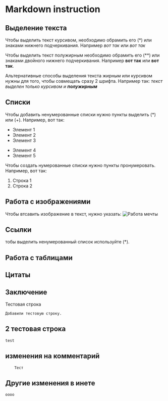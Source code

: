 # Markdown instruction

## Выделение текста

Чтобы выделить текст курсивом, необходимо обрамить его (*) или знаками нижнего подчеркивания. Например *вот так* или _вот так_

Чтобы выделить текст полужирным необходимо обрамить его (**) или знаками двойного нижнего подчеркивания. Например **вот так** или __вот так__.

Альтернативные способы выделения текста жирным или курсивом нужны для того, чтобы совмещать сразу 2 шрифта. Например так:
_текст выделен только курсивом и **полужирным**_

## Списки

Чтобы добавить ненумерованные списки нужно пункты выделить (*) или (+). Например, вот так:
* Элемент 1
* Элемент 2
* Элемент 3
+ Элемент 4
+ Элемент 5

Чтобы создать нумерованные списки нужно пункты пронумеровать. Например, вот так:
1. Строка 1
2. Строка 2

## Работа с изображениями

Чтобы втсавить изображение в текст, нужно указать: 
![Работа мечты](--6207310.jpeg)

## Ссылки

тобы выделить ненумерованный список используйте (*).

## Работа с таблицами

## Цитаты

## Заключение

Тестовая строка
```
Добавили тестовую строку.
```

## 2 тестовая строка

```
test
```

## изменения на комментарий

```
    Тест
```

## Другие изменения в инете

```
оооо
```
